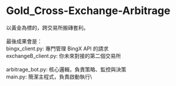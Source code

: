 # Gold_Cross-Exchange-Arbitrage
以黃金為標的，跨交易所搬磚套利。\
\
最後成果會是：\
bingx_client.py: 專門管理 BingX API 的請求\
exchangeB_client.py: 你未來對接的第二個交易所\
\
arbitrage_bot.py: 核心邏輯，負責策略、監控與決策\
main.py: 簡潔主程式，負責啟動執行\
